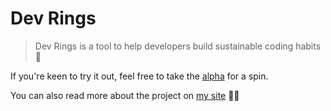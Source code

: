 # Dev Rings

> Dev Rings is a tool to help developers build sustainable coding habits 🚀

If you're keen to try it out, feel free to take the [alpha](https://dev-rings.vercel.app/) for a spin.

You can also read more about the project on [my site](https://bscott4.dev/dev-rings) 👨‍💻
